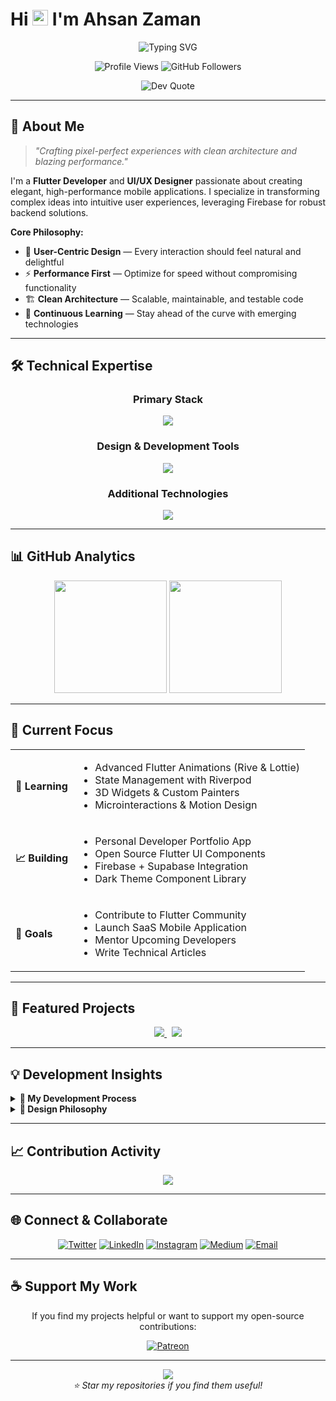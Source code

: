 <!-- GitHub Profile README for Ahsan Zaman -->

# Hi <img src="https://media.giphy.com/media/hvRJCLFzcasrR4ia7z/giphy.gif" height="25px" width="25px"> I'm Ahsan Zaman

<div align="center">
  <img src="https://readme-typing-svg.demolab.com?font=JetBrains+Mono&size=22&duration=3000&pause=1000&color=00D9FF&center=true&vCenter=true&width=435&lines=Flutter+Developer;UI%2FUX+Designer;Firebase+Specialist;Clean+Code+Advocate" alt="Typing SVG" />
</div>

<p align="center">
  <img src="https://komarev.com/ghpvc/?username=ahsxndev&label=Profile%20Views&color=00d9ff&style=flat-square" alt="Profile Views" />
  <img src="https://img.shields.io/github/followers/ahsxndev?label=Followers&style=flat-square&color=00d9ff&labelColor=1a1a1a" alt="GitHub Followers" />
</p>

<p align="center">
  <img src="https://quotes-github-readme.vercel.app/api?type=horizontal&theme=dark" alt="Dev Quote" />
</p>

---

## 🧠 About Me

> *"Crafting pixel-perfect experiences with clean architecture and blazing performance."*

I'm a **Flutter Developer** and **UI/UX Designer** passionate about creating elegant, high-performance mobile applications. I specialize in transforming complex ideas into intuitive user experiences, leveraging Firebase for robust backend solutions.

**Core Philosophy:**
- 🎯 **User-Centric Design** — Every interaction should feel natural and delightful
- ⚡ **Performance First** — Optimize for speed without compromising functionality  
- 🏗️ **Clean Architecture** — Scalable, maintainable, and testable code
- 🔄 **Continuous Learning** — Stay ahead of the curve with emerging technologies

---

## 🛠️ Technical Expertise

<div align="center">

### **Primary Stack**
<img src="https://skillicons.dev/icons?i=flutter,dart,firebase,androidstudio&theme=dark" />

### **Design & Development Tools**
<img src="https://skillicons.dev/icons?i=figma,photoshop,postman,git,github&theme=dark" />

### **Additional Technologies**
<img src="https://skillicons.dev/icons?i=sqlite,html,css,python,csharp,cpp&theme=dark" />

</div>

---

## 📊 GitHub Analytics

<div align="center">
  <img height="180em" src="https://github-readme-stats.vercel.app/api/top-langs/?username=ahsxndev&layout=compact&theme=dark&hide_border=true&bg_color=0d1117&title_color=00d9ff&text_color=c9d1d9" />
  <img height="180em" src="https://github-readme-streak-stats.herokuapp.com/?user=ahsxndev&theme=dark&hide_border=true&background=0d1117&stroke=00d9ff&ring=00d9ff&fire=00d9ff&currStreakLabel=c9d1d9" />
</div>

---

## 🌟 Current Focus

<div align="center">

<table>
  <tr>
    <td><strong>📖 Learning</strong></td>
    <td>
      <ul>
        <li>Advanced Flutter Animations (Rive & Lottie)</li>
        <li>State Management with Riverpod</li>
        <li>3D Widgets & Custom Painters</li>
        <li>Microinteractions & Motion Design</li>
      </ul>
    </td>
  </tr>
  <tr>
    <td><strong>📈 Building</strong></td>
    <td>
      <ul>
        <li>Personal Developer Portfolio App</li>
        <li>Open Source Flutter UI Components</li>
        <li>Firebase + Supabase Integration</li>
        <li>Dark Theme Component Library</li>
      </ul>
    </td>
  </tr>
  <tr>
    <td><strong>🚀 Goals</strong></td>
    <td>
      <ul>
        <li>Contribute to Flutter Community</li>
        <li>Launch SaaS Mobile Application</li>
        <li>Mentor Upcoming Developers</li>
        <li>Write Technical Articles</li>
      </ul>
    </td>
  </tr>
</table>

</div>

---

## 🚀 Featured Projects

<div align="center">
  <a href="https://github.com/ahsxndev/quran-app">
    <img src="https://github-readme-stats.vercel.app/api/pin/?username=ahsxndev&repo=quran-app&theme=dark&hide_border=true&bg_color=0d1117&title_color=00d9ff&text_color=c9d1d9" />
  </a>
  &nbsp;
  <a href="https://github.com/ahsxndev/flutter-chat-ai">
    <img src="https://github-readme-stats.vercel.app/api/pin/?username=ahsxndev&repo=flutter-chat-ai&theme=dark&hide_border=true&bg_color=0d1117&title_color=00d9ff&text_color=c9d1d9" />
  </a>
</div>

---

## 💡 Development Insights

<details>
<summary><b>🔧 My Development Process</b></summary>

```mermaid
graph LR
    A[Research] --> B[Design]
    B --> C[Prototype]
    C --> D[Develop]
    D --> E[Test]
    E --> F[Deploy]
    F --> G[Iterate]
    G --> A
```

1. **Research** — Understand user needs and market gaps
2. **Design** — Wireframes, UI mockups, and animations
3. **Prototype** — Validate with real user feedback
4. **Develop** — Clean, modular, and testable code
5. **Test** — Manual + automated cross-device testing
6. **Deploy** — Use CI/CD for smooth rollouts
7. **Iterate** — Keep improving with feedback and data

</details>

<details>
<summary><b>🎨 Design Philosophy</b></summary>

- **Minimalism** — Less clutter, more focus
- **Consistency** — Cohesive design system
- **Accessibility** — Everyone deserves a great experience
- **Performance** — Design with speed in mind
- **Emotion** — Let design feel human and engaging

</details>

---

## 📈 Contribution Activity

<div align="center">
  <img src="https://github-readme-activity-graph.vercel.app/graph?username=ahsxndev&theme=react-dark&hide_border=true&bg_color=0d1117&color=00d9ff&line=00d9ff&point=c9d1d9" />
</div>

---

## 🌐 Connect & Collaborate

<div align="center">

[![Twitter](https://img.shields.io/badge/Twitter-1DA1F2?style=for-the-badge&logo=twitter&logoColor=white&labelColor=1a1a1a)](https://twitter.com/ahsxn_dev)
[![LinkedIn](https://img.shields.io/badge/LinkedIn-0077B5?style=for-the-badge&logo=linkedin&logoColor=white&labelColor=1a1a1a)](https://linkedin.com/in/ahxanzaman)
[![Instagram](https://img.shields.io/badge/Instagram-E4405F?style=for-the-badge&logo=instagram&logoColor=white&labelColor=1a1a1a)](https://instagram.com/_ahsanzaman)
[![Medium](https://img.shields.io/badge/Medium-12100E?style=for-the-badge&logo=medium&logoColor=white&labelColor=1a1a1a)](https://medium.com/@ahsxn)
[![Email](https://img.shields.io/badge/Email-D14836?style=for-the-badge&logo=gmail&logoColor=white&labelColor=1a1a1a)](mailto:ahsanzaman.dev@gmail.com)

</div>

---

## ☕ Support My Work

<div align="center">

If you find my projects helpful or want to support my open-source contributions:

[![Patreon](https://img.shields.io/badge/Patreon-F96854?style=for-the-badge&logo=patreon&logoColor=white&labelColor=1a1a1a)](https://www.patreon.com/c/ahsxn)

</div>

---

<div align="center">
  <img src="https://capsule-render.vercel.app/api?type=waving&color=gradient&customColorList=0,2,2,5,30&height=100&section=footer&animation=twinkling&fontColor=ffffff" />
</div>

<div align="center">
  <i>⭐ Star my repositories if you find them useful!</i>
</div>
